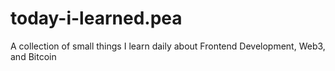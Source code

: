 # today-i-learned.pea
A collection of small things I learn daily about Frontend Development, Web3, and Bitcoin
